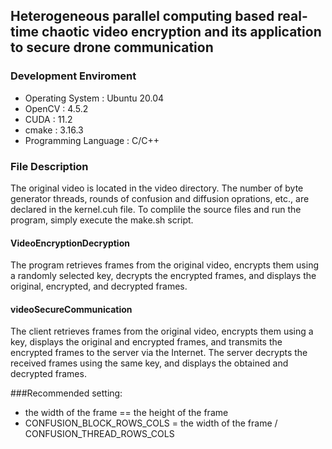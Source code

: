 ## Heterogeneous parallel computing based real-time chaotic video encryption and its application to secure drone communication

### Development Enviroment

* Operating System     : Ubuntu 20.04
* OpenCV               : 4.5.2
* CUDA                 : 11.2
* cmake                : 3.16.3
* Programming Language : C/C++

### File Description

The original video is located in the video directory. The number of byte generator threads, rounds of confusion and diffusion oprations, etc., are declared in the kernel.cuh file. To complile the source files and run the program, simply execute the make.sh script.

#### VideoEncryptionDecryption

The program retrieves frames from the original video, encrypts them using a randomly selected key, decrypts the encrypted frames, and displays the original, encrypted, and decrypted frames.

#### videoSecureCommunication

The client retrieves frames from the original video, encrypts them using a key, displays the original and encrypted frames, and transmits the encrypted frames to the server via the Internet. The server decrypts the received frames using the same key, and displays the obtained and decrypted frames.

###Recommended setting:

* the width of the frame == the height of the frame
* CONFUSION_BLOCK_ROWS_COLS = the width of the frame / CONFUSION_THREAD_ROWS_COLS

